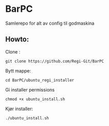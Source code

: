 # BarPC
Samlerepo for alt av config til godmaskina


## Howto:

Clone :
```
git clone https://github.com/Regi-Git/BarPC
```

Bytt mappe:
```
cd BarPC/ubuntu_regi_installer
```

Gi installer permissions
```
chmod +x ubuntu_install.sh
```

Kjør installer:
```
./ubuntu_install.sh
```
